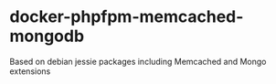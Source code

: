 # docker-phpfpm-memcached-mongodb
Based on debian jessie packages including Memcached and Mongo extensions


